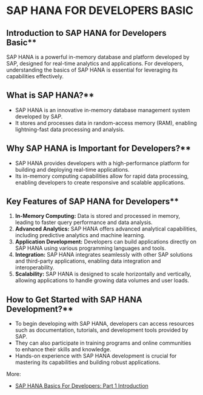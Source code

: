 # SAP HANA FOR DEVELOPERS BASIC

## Introduction to SAP HANA for Developers Basic**

SAP HANA is a powerful in-memory database and platform developed by SAP, designed for real-time analytics and applications. For developers, understanding the basics of SAP HANA is essential for leveraging its capabilities effectively.

## What is SAP HANA?**
- SAP HANA is an innovative in-memory database management system developed by SAP.
- It stores and processes data in random-access memory (RAM), enabling lightning-fast data processing and analysis.

## Why SAP HANA is Important for Developers?**
- SAP HANA provides developers with a high-performance platform for building and deploying real-time applications.
- Its in-memory computing capabilities allow for rapid data processing, enabling developers to create responsive and scalable applications.

## Key Features of SAP HANA for Developers**
1. **In-Memory Computing:** Data is stored and processed in memory, leading to faster query performance and data analysis.
2. **Advanced Analytics:** SAP HANA offers advanced analytical capabilities, including predictive analytics and machine learning.
3. **Application Development:** Developers can build applications directly on SAP HANA using various programming languages and tools.
4. **Integration:** SAP HANA integrates seamlessly with other SAP solutions and third-party applications, enabling data integration and interoperability.
5. **Scalability:** SAP HANA is designed to scale horizontally and vertically, allowing applications to handle growing data volumes and user loads.

## How to Get Started with SAP HANA Development?**
- To begin developing with SAP HANA, developers can access resources such as documentation, tutorials, and development tools provided by SAP.
- They can also participate in training programs and online communities to enhance their skills and knowledge.
- Hands-on experience with SAP HANA development is crucial for mastering its capabilities and building robust applications.


More: 
- [SAP HANA Basics For Developers: Part 1 Introduction](https://www.youtube.com/watch?v=ljdvqRtSHd4&list=PL6RpkC85SLQABOpzhd7WI-hMpy99PxUo0&index=125)